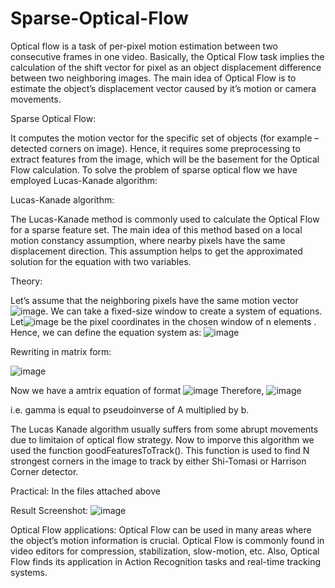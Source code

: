 # Sparse-Optical-Flow

Optical flow is a task of per-pixel motion estimation between two consecutive frames in one video. Basically, the Optical Flow task implies the calculation of the shift vector for pixel as an object displacement difference between two neighboring images. The main idea of Optical Flow is to estimate the object’s displacement vector caused by it’s motion or camera movements.

Sparse Optical Flow: 

It computes the motion vector for the specific set of objects (for example – detected corners on image). Hence, it requires some preprocessing to extract features from the image, which will be the basement for the Optical Flow calculation.
To solve the problem of sparse optical flow we have employed Lucas-Kanade algorithm:


Lucas-Kanade algorithm:

The Lucas-Kanade method is commonly used to calculate the Optical Flow for a sparse feature set. The main idea of this method based on a local motion constancy assumption, where nearby pixels have the same displacement direction. This assumption helps to get the approximated solution for the equation with two variables.


Theory:

Let’s assume that the neighboring pixels have the same motion vector ![image](https://user-images.githubusercontent.com/86003669/205465307-7a7ed527-46c3-4afd-bb1d-242fcb341eac.png). We can take a fixed-size window to create a system of equations. Let![image](https://user-images.githubusercontent.com/86003669/205465316-34dea72f-c474-467a-a944-95598f6202f6.png) be the pixel coordinates in the chosen window of n elements . Hence, we can define the equation system as:
![image](https://user-images.githubusercontent.com/86003669/205465329-56acc2af-e140-493e-bc1f-f59acf0e204f.png)

Rewriting in matrix form:

![image](https://user-images.githubusercontent.com/86003669/205465340-5b7a272e-b53a-4efd-a47d-6cdaa950ba31.png)

Now we have a amtrix equation of format ![image](https://user-images.githubusercontent.com/86003669/205465356-4b16f370-96a0-49b2-bec7-40e31c7f8de1.png)
Therefore,
![image](https://user-images.githubusercontent.com/86003669/205465369-1838655f-47c0-4f89-af00-20eb92a4e991.png)

i.e. gamma is equal to pseudoinverse of A multiplied by b.

The Lucas Kanade algorithm usually suffers from some abrupt movements due to limitaion of optical flow strategy. Now to imporve this algorithm we used the function goodFeaturesToTrack(). This function is used to find N strongest corners in the image to track by either Shi-Tomasi or Harrison Corner detector.


Practical:
In the files attached above

Result Screenshot:
![image](https://user-images.githubusercontent.com/86003669/205465706-6b112177-1c3d-4b5a-b89c-a1c126cf13a7.png)



Optical Flow applications:
Optical Flow can be used in many areas where the object’s motion information is crucial. Optical Flow is commonly found in video editors for compression, stabilization, slow-motion, etc. Also, Optical Flow finds its application in Action Recognition tasks and real-time tracking systems.
